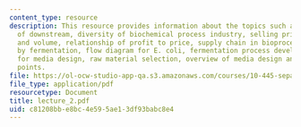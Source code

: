 ```yaml
---
content_type: resource
description: This resource provides information about the topics such as challenge
  of downstream, diversity of biochemical process industry, selling price vs. concentration
  and volume, relationship of profit to price, supply chain in bioprocessing, manufacturing
  by fermentation, flow diagram for E. coli, fermentation process development, strategies
  for media design, raw material selection, overview of media design and finally discussion
  points.
file: https://ol-ocw-studio-app-qa.s3.amazonaws.com/courses/10-445-separation-processes-for-biochemical-products-summer-2005/c81208bbe8bc4e595ae13df93babc8e4_lecture_2.pdf
file_type: application/pdf
resourcetype: Document
title: lecture_2.pdf
uid: c81208bb-e8bc-4e59-5ae1-3df93babc8e4
---
```

